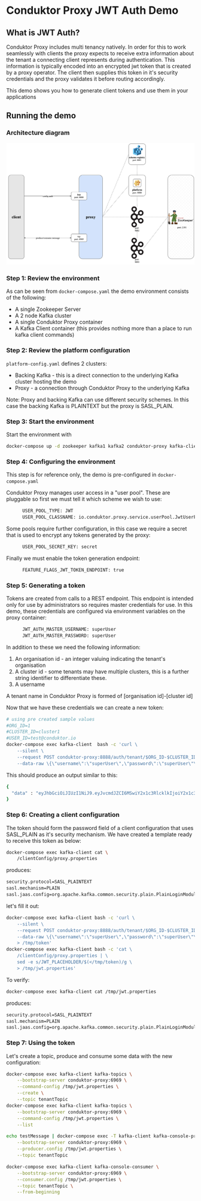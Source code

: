 # Conduktor Proxy JWT Auth Demo

## What is JWT Auth?

Conduktor Proxy includes multi tenancy natively. In order for this to work seamlessly with clients 
the proxy expects to receive extra information about the tenant a connecting client represents 
during authentication. This information is typically encoded into an encrypted jwt token that is 
created by a proxy operator. The client then supplies this token in it's security credentials and 
the proxy validates it before routing accordingly.   

This demo shows you how to generate client tokens and use them in your applications

## Running the demo

### Architecture diagram
![architecture diagram](images/jwt-auth.png "authentication")

### Step 1: Review the environment

As can be seen from `docker-compose.yaml` the demo environment consists of the following:

* A single Zookeeper Server
* A 2 node Kafka cluster
* A single Conduktor Proxy container
* A Kafka Client container (this provides nothing more than a place to run kafka client commands)

### Step 2: Review the platform configuration

`platform-config.yaml` defines 2 clusters:

* Backing Kafka - this is a direct connection to the underlying Kafka cluster hosting the demo
* Proxy - a connection through Conduktor Proxy to the underlying Kafka

Note: Proxy and backing Kafka can use different security schemes. 
In this case the backing Kafka is PLAINTEXT but the proxy is SASL_PLAIN.

### Step 3: Start the environment

Start the environment with

```bash
docker-compose up -d zookeeper kafka1 kafka2 conduktor-proxy kafka-client schema-registry
```

### Step 4: Configuring the environment

This step is for reference only, the demo is pre-configured in `docker-compose.yaml`

Conduktor Proxy manages user access in a "user pool". These are pluggable so first we must tell it which scheme we wish 
to use:

```bash
      USER_POOL_TYPE: JWT
      USER_POOL_CLASSNAME: io.conduktor.proxy.service.userPool.JwtUserPoolService
```

Some pools require further configuration, in this case we require a secret that is used to encrypt any tokens generated 
by the proxy:

```bash
      USER_POOL_SECRET_KEY: secret
```

Finally we must enable the token generation endpoint:

```bash
      FEATURE_FLAGS_JWT_TOKEN_ENDPOINT: true
```

### Step 5: Generating a token

Tokens are created from calls to a REST endpoint. This endpoint is intended only for use by administrators 
so requires master credentials for use. In this demo, these credentials are configured via environment 
variables on the proxy container:

```bash
      JWT_AUTH_MASTER_USERNAME: superUser
      JWT_AUTH_MASTER_PASSWORD: superUser
```

In addition to these we need the following information:

1. An organisation id - an integer valuing indicating the tenant's organisation
2. A cluster id - some tenants may have multiple clusters, this is a further string identifier to differentiate these.
3. A username

A tenant name in Conduktor Proxy is formed of [organisation id]-[cluster id]

Now that we have these credentials we can create a new token:

```bash
# using pre created sample values
#ORG_ID=1
#CLUSTER_ID=cluster1
#USER_ID=test@conduktor.io
docker-compose exec kafka-client  bash -c 'curl \
    --silent \
    --request POST conduktor-proxy:8888/auth/tenant/$ORG_ID-$CLUSTER_ID/user/$USER_ID/token \
    --data-raw \{\"username\":\"superUser\",\"password\":\"superUser\"\}'
```

This should produce an output similar to this:

```bash
{
  "data" : "eyJhbGciOiJIUzI1NiJ9.eyJvcmdJZCI6MSwiY2x1c3RlcklkIjoiY2x1c3RlcjEiLCJ1c2VybmFtZSI6InRlc3RAY29uZHVrdG9yLmlvIn0.XhB1e_ZXvgZ8zIfr28UQ33S8VA7yfWyfdM561Em9lrM"
}
```

### Step 6: Creating a client configuration

The token should form the password field of a client configuration that uses SASL_PLAIN as it's security mechanism. We 
have created a template ready to receive this token as below:

```bash
docker-compose exec kafka-client cat \
    /clientConfig/proxy.properties
```

produces:

```bash
security.protocol=SASL_PLAINTEXT
sasl.mechanism=PLAIN
sasl.jaas.config=org.apache.kafka.common.security.plain.PlainLoginModule required username="test@conduktor.io" password="JWT_PLACEHOLDER";
```

let's fill it out:

```bash
docker-compose exec kafka-client bash -c 'curl \
    --silent \
    --request POST conduktor-proxy:8888/auth/tenant/$ORG_ID-$CLUSTER_ID/user/$USER_ID/token \
    --data-raw \{\"username\":\"superUser\",\"password\":\"superUser\"\}  | grep data | cut -d\" -f4 \
    > /tmp/token'
docker-compose exec kafka-client bash -c 'cat \
    /clientConfig/proxy.properties | \
    sed -e s/JWT_PLACEHOLDER/$(</tmp/token)/g \
    > /tmp/jwt.properties'
```

To verify:

```bash
docker-compose exec kafka-client cat /tmp/jwt.properties
```

produces:

```bash
security.protocol=SASL_PLAINTEXT
sasl.mechanism=PLAIN
sasl.jaas.config=org.apache.kafka.common.security.plain.PlainLoginModule required username="test@conduktor.io" password="eyJhbGciOiJIUzI1NiJ9.eyJvcmdJZCI6MSwiY2x1c3RlcklkIjoiY2x1c3RlcjEiLCJ1c2VybmFtZSI6InRlc3RAY29uZHVrdG9yLmlvIn0.XhB1e_ZXvgZ8zIfr28UQ33S8VA7yfWyfdM561Em9lrM";
```

### Step 7: Using the token

Let's create a topic, produce and consume some data with the new configuration:

```bash
docker-compose exec kafka-client kafka-topics \
    --bootstrap-server conduktor-proxy:6969 \
    --command-config /tmp/jwt.properties \
    --create \
    --topic tenantTopic
docker-compose exec kafka-client kafka-topics \
    --bootstrap-server conduktor-proxy:6969 \
    --command-config /tmp/jwt.properties \
    --list
```

```bash
echo testMessage | docker-compose exec -T kafka-client kafka-console-producer \
    --bootstrap-server conduktor-proxy:6969 \
    --producer.config /tmp/jwt.properties \
    --topic tenantTopic
```

```bash
docker-compose exec kafka-client kafka-console-consumer \
    --bootstrap-server conduktor-proxy:6969 \
    --consumer.config /tmp/jwt.properties \
    --topic tenantTopic \
    --from-beginning
```